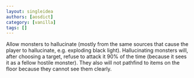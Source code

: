 ```yaml
---
layout: singleidea
authors: [aosdict]
category: [vanilla]
tags: []
---
```

Allow monsters to hallucinate (mostly from the same sources that cause the player to hallucinate, e.g. exploding black light). Hallucinating monsters will, after choosing a target, refuse to attack it 90% of the time (because it sees it as a fellow hostile monster). They also will not pathfind to items on the floor because they cannot see them clearly.
